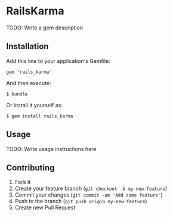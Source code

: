 # RailsKarma

TODO: Write a gem description

## Installation

Add this line to your application's Gemfile:

    gem 'rails_karma'

And then execute:

    $ bundle

Or install it yourself as:

    $ gem install rails_karma

## Usage

TODO: Write usage instructions here

## Contributing

1. Fork it
2. Create your feature branch (`git checkout -b my-new-feature`)
3. Commit your changes (`git commit -am 'Add some feature'`)
4. Push to the branch (`git push origin my-new-feature`)
5. Create new Pull Request
